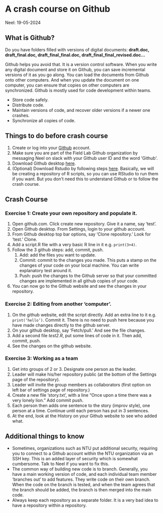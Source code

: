 # A crash course on Github
Neel: 19-05-2024

## What is Github?

Do you have folders filled with versions of digital documents: **draft.doc, draft_final.doc, draft_final_final.doc, draft_final_final_revised.doc…**

Github helps you avoid that. It is a version control software. When you write any digital document and store it on Github, you can save incremental versions of it as you go along. You can load the documents from Github onto other computers. And when you update the document on one computer, you can ensure that copies on other computers are synchronized. Github is mostly used for code development within teams.

- Store code safely.
- Distribute code.
- Maintain versions of code, and recover older versions if a newer one crashes.
- Synchronize all copies of code.

## Things to do before crash course

1. Create or log into your [Github](https://github.com/) account. 
2. Make sure you are part of the Field Lab Github organization by messaging Neel on slack with your Github user ID and the word 'Github'.
3. Download Github desktop [here](https://desktop.github.com/).
4. (Optional) Download Rstudio by following steps [here](https://posit.co/download/rstudio-desktop/). Basically, we will be creating a repository of R scripts, so you can use RStudio to run them if you want. But you don’t need this to understand Github or to follow the crash course.

## Crash Course

### Exercise 1: Create your own repository and populate it.

1. Open github.com. Click create new repository. Give it a name, say ‘test’.
2. Open Github desktop. From Settings, login to your github account.
3. From Github desktop top bar options, say ‘Clone repository.’ Look for ‘test.’ Clone.
4. Add a script.R file with a very basic R line in it e.g. ```print(3+4)```.
5. Follow the 3 github steps: add, commit, push.
    1. Add: add the files you want to update.
    2. Commit: commit to the changes you made. This puts a stamp on the changes of your code on your local machine. You can write explanatory test around it.
    3. Push: push the changes to the Github server so that your committed changes are implemented in all github copies of your code.
6. You can now go to the Github website and see the changes in your repository.

### Exercise 2: Editing from another ‘computer’.

1. On the github website, edit the script directly. Add an extra line to it e.g. ```print(‘hello’)```. Commit it. There is no need to push here because you have made changes directly to the github server.
2. On your github desktop, say ‘Fetch/pull.’ And see the file changes.
3. Add a second file *test2.R*, put some lines of code in it. Then add, commit, push.
4. See the changes on the github website.

### Exercise 3: Working as a team

1. Get into groups of 2 or 3. Designate one person as the leader.
2. Leader will make his/her repository public (at the bottom of the Settings page of the repository).
3. Leader will invite the group members as collaborators (first option on left bar of settings page of repository.)
4. Create a new file ‘story.txt’, with a line “Once upon a time there was a very lonely lion.” Add commit push.
5. Each person then adds one sentence to the story (improv style), one person at a time. Continue until each person has put in 3 sentences.
6. At the end, look at the History on your Github website to see who added what.

## Additional things to know

- Sometimes, organizations such as NTU put additional security, requiring you to connect to a Github account within the NTU organization via an SSH key. This is an added layer of security which is somewhat cumbersome. Talk to Neel if you want to fix this.
- The common way of building new code is to branch. Generally, you have a main working version of code, and each individual team member ‘branches out’ to add features. They write code on their own branch. When the code on the branch is tested, and when the team agrees that the branch should be added, the branch is then merged into the main code.
- Always keep each repository as a separate folder. It is a very bad idea to have a repository within a repository.
